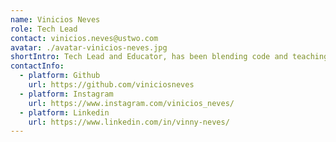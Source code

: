 ```yaml
---
name: Vinicios Neves
role: Tech Lead
contact: vinicios.neves@ustwo.com
avatar: ./avatar-vinicios-neves.jpg
shortIntro: Tech Lead and Educator, has been blending code and teaching for over a decade. A TypeScript specialist, he leads full-stack teams and inspires future developers at FIAP and Alura. With one foot in code and the other in education, he proves that true software engineering goes beyond lines of code. And, of course, he’s a senior expert at saying “it depends.”
contactInfo:
  - platform: Github
    url: https://github.com/viniciosneves
  - platform: Instagram
    url: https://www.instagram.com/vinicios_neves/
  - platform: Linkedin
    url: https://www.linkedin.com/in/vinny-neves/
---
```

